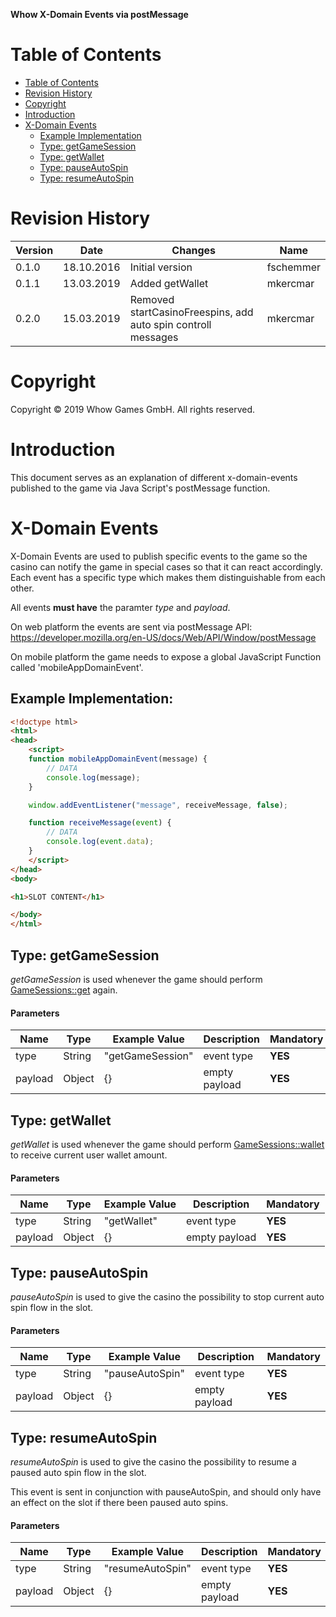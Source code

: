**Whow X-Domain Events via postMessage**

Table of Contents
=================

- [Table of Contents](#table-of-contents)
- [Revision History](#revision-history)
- [Copyright](#copyright)
- [Introduction](#introduction)
- [X-Domain Events](#x-domain-events)
    - [Example Implementation](#example-implementation)
    - [Type: getGameSession](#type-getgamesession)
    - [Type: getWallet](#type-getwallet)
    - [Type: pauseAutoSpin](#type-pauseautospin)
    - [Type: resumeAutoSpin](#type-resumeautospin)

Revision History
================

| **Version** | **Date**   | **Changes**                                        | **Name**  |
|-------------|------------|----------------------------------------------------|-----------|
| 0.1.0       | 18.10.2016 | Initial version                                    | fschemmer |
| 0.1.1       | 13.03.2019 | Added getWallet                                    | mkercmar  |
| 0.2.0       | 15.03.2019 | Removed startCasinoFreespins, add auto spin controll messages | mkercmar |

Copyright
=========

Copyright © 2019 Whow Games GmbH. All rights reserved.

Introduction
============

This document serves as an explanation of different x-domain-events published to the game via Java Script's postMessage function.

X-Domain Events
======

X-Domain Events are used to publish specific events to the game so the casino can notify the game in special cases so that it can react accordingly. Each event has a specific type which makes them distinguishable from each other.

All events **must have** the paramter *type* and *payload*.

On web platform the events are sent via postMessage API: https://developer.mozilla.org/en-US/docs/Web/API/Window/postMessage

On mobile platform the game needs to expose a global JavaScript Function called 'mobileAppDomainEvent'.

Example Implementation:
---------

```html
<!doctype html>
<html>
<head>
    <script>
    function mobileAppDomainEvent(message) {
        // DATA
        console.log(message);
    }

    window.addEventListener("message", receiveMessage, false);

    function receiveMessage(event) {
        // DATA
        console.log(event.data);
    }
    </script>
</head>
<body>

<h1>SLOT CONTENT</h1>

</body>
</html>
```

Type: getGameSession
---------

*getGameSession* is used whenever the game should perform [GameSessions::get](https://github.com/whowgames/documentation/blob/master/API/documentation.md#gamesessionsget) again.

#### Parameters

| **Name** | **Type** | **Example Value** | **Description** |  **Mandatory**   |
|----------|----------|-------------------|-----------------|------------------|
| type     | String   | "getGameSession" | event type | **YES** |
| payload     | Object   | {} | empty payload | **YES** |

Type: getWallet
---------

*getWallet* is used whenever the game should perform [GameSessions::wallet](https://github.com/whowgames/documentation/blob/master/API/documentation.md#gamesessionswallet) to receive current user wallet amount.

#### Parameters

| **Name** | **Type** | **Example Value** | **Description** |  **Mandatory**   |
|----------|----------|-------------------|-----------------|------------------|
| type     | String   | "getWallet" | event type | **YES** |
| payload     | Object   | {} | empty payload | **YES** |

Type: pauseAutoSpin
---

*pauseAutoSpin* is used to give the casino the possibility to stop current auto spin flow in the slot.

#### Parameters

| **Name** | **Type** | **Example Value** | **Description** |  **Mandatory**   |
|----------|----------|-------------------|-----------------|------------------|
| type     | String   | "pauseAutoSpin" | event type | **YES** |
| payload     | Object   | {} | empty payload | **YES** |

Type: resumeAutoSpin
---

*resumeAutoSpin* is used to give the casino the possibility to resume a paused auto spin flow in the slot.

This event is sent in conjunction with pauseAutoSpin, and should only have an effect on the slot if there been paused auto spins.

#### Parameters

| **Name** | **Type** | **Example Value** | **Description** |  **Mandatory**   |
|----------|----------|-------------------|-----------------|------------------|
| type     | String   | "resumeAutoSpin" | event type | **YES** |
| payload     | Object   | {} | empty payload | **YES** |
